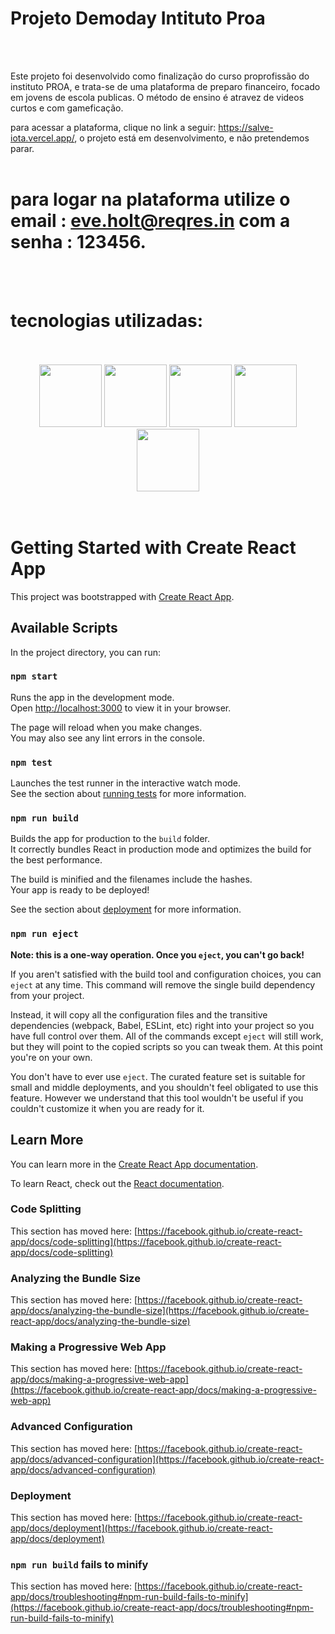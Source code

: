 # Projeto Demoday Intituto Proa

<br />
<br />

Este projeto foi desenvolvido como finalização do curso proprofissão do instituto PROA, e trata-se de uma plataforma de preparo financeiro, focado em jovens de escola publicas. O método de ensino é atravez de videos curtos e com gameficação.

para acessar a plataforma, clique no link a seguir: https://salve-iota.vercel.app/, o projeto está em desenvolvimento, e não pretendemos parar. 
<br />
<br />

# para logar na plataforma utilize o email : eve.holt@reqres.in com a senha : 123456. 

<br />
<br />

# tecnologias utilizadas: 


<br />
<br />
<div align="center">

  <img src="https://cdn.jsdelivr.net/gh/devicons/devicon/icons/javascript/javascript-original.svg" style="height: 100px; width:100px;"/>
  <img src="https://cdn.jsdelivr.net/gh/devicons/devicon/icons/html5/html5-original-wordmark.svg" style="height: 100px; width:100px;"/>
  <img src="https://cdn.jsdelivr.net/gh/devicons/devicon/icons/css3/css3-original-wordmark.svg" style="height: 100px; width:100px;"/>
  <img src="https://cdn.jsdelivr.net/gh/devicons/devicon/icons/react/react-original.svg" style="height: 100px; width:100px;"/>
  <img src="https://cdn.jsdelivr.net/gh/devicons/devicon/icons/mysql/mysql-original-wordmark.svg" style="height: 100px; width:100px;"/>
</div>
<br />
<br />









# Getting Started with Create React App

This project was bootstrapped with [Create React App](https://github.com/facebook/create-react-app).

## Available Scripts

In the project directory, you can run:

### `npm start`

Runs the app in the development mode.\
Open [http://localhost:3000](http://localhost:3000) to view it in your browser.

The page will reload when you make changes.\
You may also see any lint errors in the console.

### `npm test`

Launches the test runner in the interactive watch mode.\
See the section about [running tests](https://facebook.github.io/create-react-app/docs/running-tests) for more information.

### `npm run build`

Builds the app for production to the `build` folder.\
It correctly bundles React in production mode and optimizes the build for the best performance.

The build is minified and the filenames include the hashes.\
Your app is ready to be deployed!

See the section about [deployment](https://facebook.github.io/create-react-app/docs/deployment) for more information.

### `npm run eject`

**Note: this is a one-way operation. Once you `eject`, you can't go back!**

If you aren't satisfied with the build tool and configuration choices, you can `eject` at any time. This command will remove the single build dependency from your project.

Instead, it will copy all the configuration files and the transitive dependencies (webpack, Babel, ESLint, etc) right into your project so you have full control over them. All of the commands except `eject` will still work, but they will point to the copied scripts so you can tweak them. At this point you're on your own.

You don't have to ever use `eject`. The curated feature set is suitable for small and middle deployments, and you shouldn't feel obligated to use this feature. However we understand that this tool wouldn't be useful if you couldn't customize it when you are ready for it.

## Learn More

You can learn more in the [Create React App documentation](https://facebook.github.io/create-react-app/docs/getting-started).

To learn React, check out the [React documentation](https://reactjs.org/).

### Code Splitting

This section has moved here: [https://facebook.github.io/create-react-app/docs/code-splitting](https://facebook.github.io/create-react-app/docs/code-splitting)

### Analyzing the Bundle Size

This section has moved here: [https://facebook.github.io/create-react-app/docs/analyzing-the-bundle-size](https://facebook.github.io/create-react-app/docs/analyzing-the-bundle-size)

### Making a Progressive Web App

This section has moved here: [https://facebook.github.io/create-react-app/docs/making-a-progressive-web-app](https://facebook.github.io/create-react-app/docs/making-a-progressive-web-app)

### Advanced Configuration

This section has moved here: [https://facebook.github.io/create-react-app/docs/advanced-configuration](https://facebook.github.io/create-react-app/docs/advanced-configuration)

### Deployment

This section has moved here: [https://facebook.github.io/create-react-app/docs/deployment](https://facebook.github.io/create-react-app/docs/deployment)

### `npm run build` fails to minify

This section has moved here: [https://facebook.github.io/create-react-app/docs/troubleshooting#npm-run-build-fails-to-minify](https://facebook.github.io/create-react-app/docs/troubleshooting#npm-run-build-fails-to-minify)

